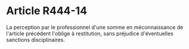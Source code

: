 # Article R444-14

<div align='left'>La perception par le professionnel d'une somme en méconnaissance de l'article précédent l'oblige à restitution, sans préjudice d'éventuelles sanctions disciplinaires. <br/><br/><br/></div>